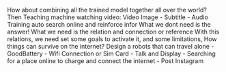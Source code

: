 How about combining all the trained model together all over the world?
Then Teaching machine watching video: Video Image - Subtitle - Audio
Training auto search online and reinforce infor
What we dont need is the answer!
What we need is the relation and connection or reference
With this relations, we need set some goals to activate it, and some limitations, 
How things can survive on the internet?
Design a robots that can travel alone
	- GoodBattery
	- Wifi Connection or Sim Card
	- Talk and Display
	- Searching for a place online to charge and connect the internet
	- Post Instagram

